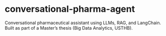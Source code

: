 # conversational-pharma-agent
Conversational pharmaceutical assistant using LLMs, RAG, and LangChain. Built as part of a Master’s thesis (Big Data Analytics, USTHB).
